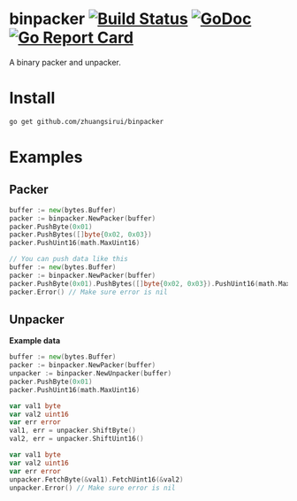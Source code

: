 # binpacker [![Build Status](https://travis-ci.org/zhuangsirui/binpacker.svg?branch=master)](https://travis-ci.org/zhuangsirui/binpacker) [![GoDoc](https://godoc.org/github.com/zhuangsirui/binpacker?status.svg)](https://godoc.org/github.com/zhuangsirui/binpacker) [![Go Report Card](https://goreportcard.com/badge/github.com/zhuangsirui/binpacker)](https://goreportcard.com/report/github.com/zhuangsirui/binpacker)
A binary packer and unpacker.

# Install

```bash
go get github.com/zhuangsirui/binpacker
```

# Examples

## Packer

```go
buffer := new(bytes.Buffer)
packer := binpacker.NewPacker(buffer)
packer.PushByte(0x01)
packer.PushBytes([]byte{0x02, 0x03})
packer.PushUint16(math.MaxUint16)
```

```go
// You can push data like this
buffer := new(bytes.Buffer)
packer := binpacker.NewPacker(buffer)
packer.PushByte(0x01).PushBytes([]byte{0x02, 0x03}).PushUint16(math.MaxUint16)
packer.Error() // Make sure error is nil
```

## Unpacker

**Example data**

```go
buffer := new(bytes.Buffer)
packer := binpacker.NewPacker(buffer)
unpacker := binpacker.NewUnpacker(buffer)
packer.PushByte(0x01)
packer.PushUint16(math.MaxUint16)
```

```go
var val1 byte
var val2 uint16
var err error
val1, err = unpacker.ShiftByte()
val2, err = unpacker.ShiftUint16()
```

```go
var val1 byte
var val2 uint16
var err error
unpacker.FetchByte(&val1).FetchUint16(&val2)
unpacker.Error() // Make sure error is nil
```
